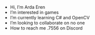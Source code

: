 - Hi, I’m Arda Eren
- I’m interested in games
- I’m currently learning C# and OpenCV
- I’m looking to collaborate on no one
- How to reach me .7556 on Discord

<!---
DeCEll-1/DeCEll-1 is a ✨ special ✨ repository because its `README.md` (this file) appears on your GitHub profile.
You can click the Preview link to take a look at your changes.
--->
